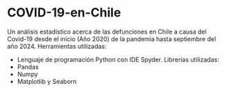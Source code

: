 # COVID-19-en-Chile
Un análisis estadístico acerca de las defunciones en Chile a causa del Covid-19 desde el inicio (Año 2020) de la pandemia hasta septiembre del año 2024. 
Herramientas utilizadas:
- Lenguaje de programación Python con IDE Spyder.
Librerías utilizadas:
- Pandas
- Numpy
- Matplotlib y Seaborn
